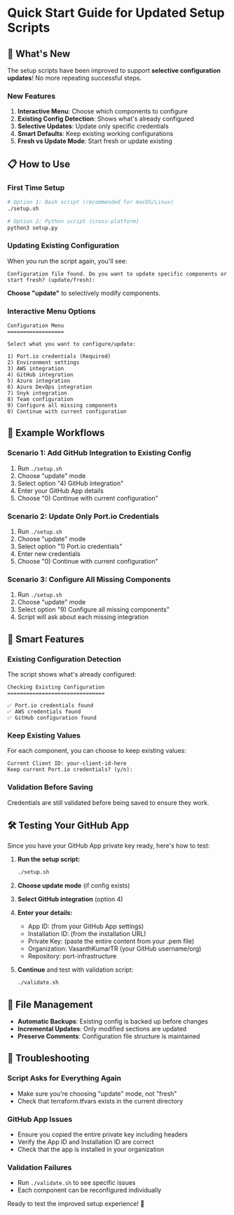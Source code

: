 # Quick Start Guide for Updated Setup Scripts

## 🚀 What's New

The setup scripts have been improved to support **selective configuration updates**! No more repeating successful steps.

### New Features

1. **Interactive Menu**: Choose which components to configure
2. **Existing Config Detection**: Shows what's already configured  
3. **Selective Updates**: Update only specific credentials
4. **Smart Defaults**: Keep existing working configurations
5. **Fresh vs Update Mode**: Start fresh or update existing

## 📋 How to Use

### First Time Setup
```bash
# Option 1: Bash script (recommended for macOS/Linux)
./setup.sh

# Option 2: Python script (cross-platform)
python3 setup.py
```

### Updating Existing Configuration
When you run the script again, you'll see:

```
Configuration file found. Do you want to update specific components or start fresh? (update/fresh):
```

**Choose "update"** to selectively modify components.

### Interactive Menu Options

```
Configuration Menu
==================

Select what you want to configure/update:

1) Port.io credentials (Required)
2) Environment settings  
3) AWS integration
4) GitHub integration
5) Azure integration
6) Azure DevOps integration
7) Snyk integration
8) Team configuration
9) Configure all missing components
0) Continue with current configuration
```

## 🎯 Example Workflows

### Scenario 1: Add GitHub Integration to Existing Config
1. Run `./setup.sh`
2. Choose "update" mode
3. Select option "4) GitHub integration"
4. Enter your GitHub App details
5. Choose "0) Continue with current configuration"

### Scenario 2: Update Only Port.io Credentials  
1. Run `./setup.sh`
2. Choose "update" mode
3. Select option "1) Port.io credentials"
4. Enter new credentials
5. Choose "0) Continue with current configuration"

### Scenario 3: Configure All Missing Components
1. Run `./setup.sh`
2. Choose "update" mode  
3. Select option "9) Configure all missing components"
4. Script will ask about each missing integration

## 🔧 Smart Features

### Existing Configuration Detection
The script shows what's already configured:
```
Checking Existing Configuration
===============================

✅ Port.io credentials found
✅ AWS credentials found  
✅ GitHub configuration found
```

### Keep Existing Values
For each component, you can choose to keep existing values:
```
Current Client ID: your-client-id-here
Keep current Port.io credentials? (y/n):
```

### Validation Before Saving
Credentials are still validated before being saved to ensure they work.

## 🛠️ Testing Your GitHub App

Since you have your GitHub App private key ready, here's how to test:

1. **Run the setup script:**
   ```bash
   ./setup.sh
   ```

2. **Choose update mode** (if config exists)

3. **Select GitHub integration** (option 4)

4. **Enter your details:**
   - App ID: (from your GitHub App settings)
   - Installation ID: (from the installation URL)
   - Private Key: (paste the entire content from your .pem file)
   - Organization: VasanthKumarTR (your GitHub username/org)
   - Repository: port-infrastructure

5. **Continue** and test with validation script:
   ```bash
   ./validate.sh
   ```

## 📁 File Management

- **Automatic Backups**: Existing config is backed up before changes
- **Incremental Updates**: Only modified sections are updated
- **Preserve Comments**: Configuration file structure is maintained

## 🚨 Troubleshooting

### Script Asks for Everything Again
- Make sure you're choosing "update" mode, not "fresh"
- Check that terraform.tfvars exists in the current directory

### GitHub App Issues
- Ensure you copied the entire private key including headers
- Verify the App ID and Installation ID are correct
- Check that the app is installed in your organization

### Validation Failures
- Run `./validate.sh` to see specific issues
- Each component can be reconfigured individually

Ready to test the improved setup experience! 🎉
